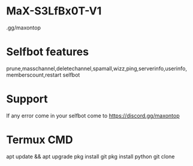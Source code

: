 # MaX-S3LfBx0T-V1
  .gg/maxontop 

# Selfbot features 
prune,masschannel,deletechannel,spamall,wizz,ping,serverinfo,userinfo, memberscount,restart selfbot 

# Support 

If any error come in your selfbot come to https://discord.gg/maxontop 

# Termux CMD
apt update && apt upgrade
pkg install git
pkg install python 
git clone 
